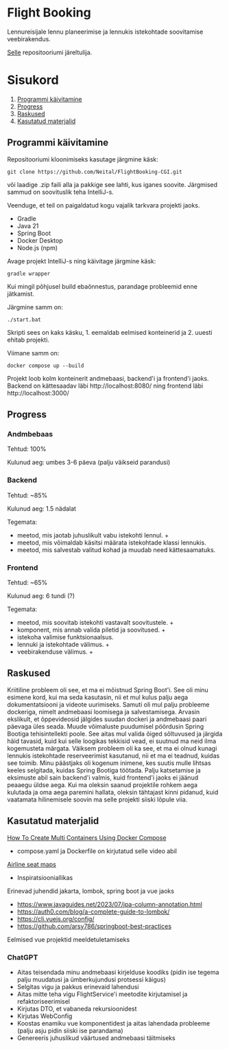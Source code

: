 # Flight Booking

Lennureisijale lennu planeerimise ja lennukis istekohtade soovitamise veebirakendus.

[Selle](https://github.com/Neital/CGI-FlightBooking/tree/master) repositooriumi järeltulija.

# Sisukord
1. [Programmi käivitamine](#setup)
2. [Progress](#progress)
3. [Raskused](#struggles)
4. [Kasutatud materjalid](#materials)

## Programmi käivitamine <a name="setup"></a>

Repositooriumi kloonimiseks kasutage järgmine käsk:

``git clone https://github.com/Neital/FlightBooking-CGI.git``

või laadige .zip faili alla ja pakkige see lahti, kus iganes soovite.
Järgmised sammud on soovituslik teha IntelliJ-s.

Veenduge, et teil on paigaldatud kogu vajalik tarkvara projekti jaoks.
- Gradle
- Java 21
- Spring Boot
- Docker Desktop
- Node.js (npm)

Avage projekt IntelliJ-s ning käivitage järgmine käsk:

``gradle wrapper``

Kui mingil põhjusel build ebaõnnestus, parandage probleemid enne jätkamist.

Järgmine samm on:

``./start.bat``

Skripti sees on kaks käsku, 1. eemaldab eelmised konteinerid ja 2. uuesti ehitab projekti.

Viimane samm on:

``docker compose up --build``

Projekt loob kolm konteinerit andmebaasi, backend'i ja frontend'i jaoks. Backend on kättesaadav läbi http://localhost:8080/ ning frontend läbi http://localhost:3000/

## Progress <a name="progress"></a>

### Andmbebaas

Tehtud: 100%

Kulunud aeg: umbes 3-6 päeva (palju väikseid parandusi)

### Backend

Tehtud: ~85%

Kulunud aeg: 1.5 nädalat

Tegemata:
- meetod, mis jaotab juhuslikult vabu istekohti lennul. +
- meetod, mis võimaldab käsitsi määrata istekohtade klassi lennukis.
- meetod, mis salvestab valitud kohad ja muudab need kättesaamatuks.

### Frontend

Tehtud: ~65%

Kulunud aeg: 6 tundi (?)

Tegemata:
- meetod, mis soovitab istekohti vastavalt soovitustele. +
- komponent, mis annab valida piletid ja soovitused. +
- istekoha valimise funktsionaalsus. 
- lennuki ja istekohtade välimus. +
- veebirakenduse välimus. +

## Raskused <a name="struggles"></a>

Kriitiline probleem oli see, et ma ei mõistnud Spring Boot'i. See oli minu esimene kord, kui ma seda kasutasin, 
nii et mul kulus palju aega dokumentatsiooni ja videote uurimiseks. Samuti oli mul palju probleeme doсkeriga, nimelt andmebaasi loomisega 
ja salvestamisega. Arvasin ekslikult, et õppevideosid jälgides suudan dockeri ja andmebaasi paari päevaga üles seada. Muude võimaluste 
puudumisel pöördusin Spring Bootiga tehisintellekti poole. See aitas mul valida õiged sõltuvused ja järgida häid tavasid, kuid kui selle 
loogikas tekkisid vead, ei suutnud ma neid ilma kogemusteta märgata. Väiksem probleem oli ka see, et ma ei olnud kunagi lennukis istekohtade 
reserveerimist kasutanud, nii et ma ei teadnud, kuidas see toimib. Minu päästjaks oli kogenum inimene, kes suutis mulle lihtsas keeles 
selgitada, kuidas Spring Bootiga töötada. Palju katsetamise ja eksimuste abil sain backend'i valmis, kuid frontend'i jaoks ei jäänud peaaegu 
üldse aega. Kui ma oleksin saanud projektile rohkem aega kulutada ja oma aega paremini hallata, oleksin tähtajast kinni pidanud, kuid vaatamata 
hilinemisele soovin ma selle projekti siiski lõpule viia.

## Kasutatud materjalid <a name="materials"></a>

[How To Create Multi Containers Using Docker Compose](https://youtu.be/yodeo205pp0?si=ux-mjN7XJWxAHUFx)
- compose.yaml ja Dockerfile on kirjutatud selle video abil

[Airline seat maps](https://www.altexsoft.com/blog/airline-seat-maps/)
- Inspiratsiooniallikas

Erinevad juhendid jakarta, lombok, spring boot ja vue jaoks
- https://www.javaguides.net/2023/07/jpa-column-annotation.html
- https://auth0.com/blog/a-complete-guide-to-lombok/
- https://cli.vuejs.org/config/
- https://github.com/arsy786/springboot-best-practices

Eelmised vue projektid meeldetuletamiseks

### ChatGPT
- Aitas teisendada minu andmebaasi kirjelduse koodiks (pidin ise tegema palju muudatusi ja ümberkujundusi protsessi käigus)
- Selgitas vigu ja pakkus erinevaid lahendusi
- Aitas mitte teha vigu FlightService'i meetodite kirjutamisel ja refaktoriseerimisel
- Kirjutas DTO, et vabaneda rekursioonidest
- Kirjutas WebConfig
- Koostas enamiku vue komponentidest ja aitas lahendada probleeme (palju asju pidin siiski ise parandama)
- Genereeris juhuslikud väärtused andmebaasi täitmiseks
